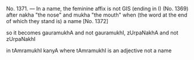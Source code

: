 No. 1371. — In a name, the feminine affix is not GIS (ending in I) (No. 1369) after nakha "the nose" and mukha "the mouth" when (the word at the end of which they stand is) a name \[No. 1372\]

so it becomes gauramukhA and not gauramukhI, zUrpaNakhA and not zUrpaNakhI

in tAmramukhI kanyA where tAmramukhI is an adjective not a name